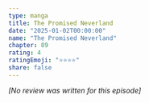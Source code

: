 ```yaml
---
type: manga
title: The Promised Neverland
date: "2025-01-02T00:00:00"
name: "The Promised Neverland"
chapter: 89
rating: 4
ratingEmoji: "⭐️⭐️⭐️⭐️"
share: false
---
```


_[No review was written for this episode]_